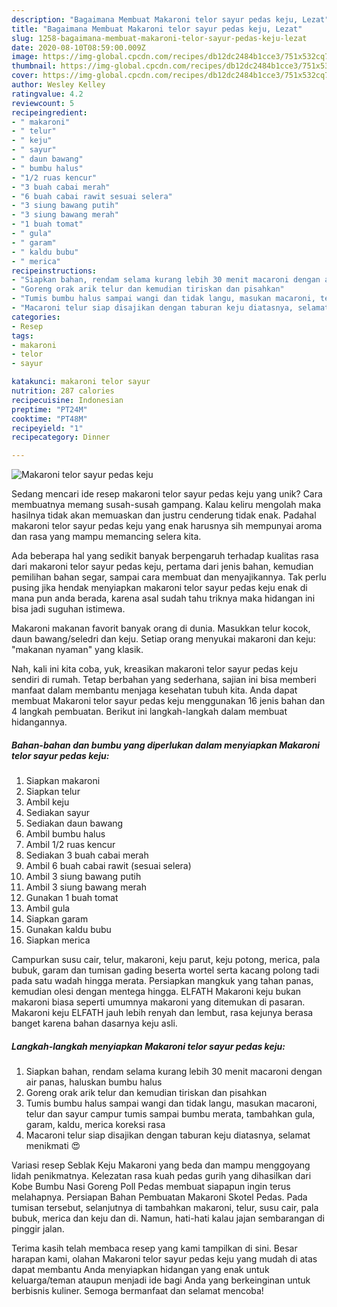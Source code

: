 ```yaml
---
description: "Bagaimana Membuat Makaroni telor sayur pedas keju, Lezat"
title: "Bagaimana Membuat Makaroni telor sayur pedas keju, Lezat"
slug: 1258-bagaimana-membuat-makaroni-telor-sayur-pedas-keju-lezat
date: 2020-08-10T08:59:00.009Z
image: https://img-global.cpcdn.com/recipes/db12dc2484b1cce3/751x532cq70/makaroni-telor-sayur-pedas-keju-foto-resep-utama.jpg
thumbnail: https://img-global.cpcdn.com/recipes/db12dc2484b1cce3/751x532cq70/makaroni-telor-sayur-pedas-keju-foto-resep-utama.jpg
cover: https://img-global.cpcdn.com/recipes/db12dc2484b1cce3/751x532cq70/makaroni-telor-sayur-pedas-keju-foto-resep-utama.jpg
author: Wesley Kelley
ratingvalue: 4.2
reviewcount: 5
recipeingredient:
- " makaroni"
- " telur"
- " keju"
- " sayur"
- " daun bawang"
- " bumbu halus"
- "1/2 ruas kencur"
- "3 buah cabai merah"
- "6 buah cabai rawit sesuai selera"
- "3 siung bawang putih"
- "3 siung bawang merah"
- "1 buah tomat"
- " gula"
- " garam"
- " kaldu bubu"
- " merica"
recipeinstructions:
- "Siapkan bahan, rendam selama kurang lebih 30 menit macaroni dengan air panas, haluskan bumbu halus"
- "Goreng orak arik telur dan kemudian tiriskan dan pisahkan"
- "Tumis bumbu halus sampai wangi dan tidak langu, masukan macaroni, telur dan sayur campur tumis sampai bumbu merata, tambahkan gula, garam, kaldu, merica koreksi rasa"
- "Macaroni telur siap disajikan dengan taburan keju diatasnya, selamat menikmati 😍"
categories:
- Resep
tags:
- makaroni
- telor
- sayur

katakunci: makaroni telor sayur 
nutrition: 287 calories
recipecuisine: Indonesian
preptime: "PT24M"
cooktime: "PT48M"
recipeyield: "1"
recipecategory: Dinner

---
```



![Makaroni telor sayur pedas keju](https://img-global.cpcdn.com/recipes/db12dc2484b1cce3/751x532cq70/makaroni-telor-sayur-pedas-keju-foto-resep-utama.jpg)

Sedang mencari ide resep makaroni telor sayur pedas keju yang unik? Cara membuatnya memang susah-susah gampang. Kalau keliru mengolah maka hasilnya tidak akan memuaskan dan justru cenderung tidak enak. Padahal makaroni telor sayur pedas keju yang enak harusnya sih mempunyai aroma dan rasa yang mampu memancing selera kita.

Ada beberapa hal yang sedikit banyak berpengaruh terhadap kualitas rasa dari makaroni telor sayur pedas keju, pertama dari jenis bahan, kemudian pemilihan bahan segar, sampai cara membuat dan menyajikannya. Tak perlu pusing jika hendak menyiapkan makaroni telor sayur pedas keju enak di mana pun anda berada, karena asal sudah tahu triknya maka hidangan ini bisa jadi suguhan istimewa.

Makaroni makanan favorit banyak orang di dunia. Masukkan telur kocok, daun bawang/seledri dan keju. Setiap orang menyukai makaroni dan keju: &#34;makanan nyaman&#34; yang klasik.


Nah, kali ini kita coba, yuk, kreasikan makaroni telor sayur pedas keju sendiri di rumah. Tetap berbahan yang sederhana, sajian ini bisa memberi manfaat dalam membantu menjaga kesehatan tubuh kita. Anda dapat membuat Makaroni telor sayur pedas keju menggunakan 16 jenis bahan dan 4 langkah pembuatan. Berikut ini langkah-langkah dalam membuat hidangannya.

<!--inarticleads1-->

##### Bahan-bahan dan bumbu yang diperlukan dalam menyiapkan Makaroni telor sayur pedas keju:

1. Siapkan  makaroni
1. Siapkan  telur
1. Ambil  keju
1. Sediakan  sayur
1. Sediakan  daun bawang
1. Ambil  bumbu halus
1. Ambil 1/2 ruas kencur
1. Sediakan 3 buah cabai merah
1. Ambil 6 buah cabai rawit (sesuai selera)
1. Ambil 3 siung bawang putih
1. Ambil 3 siung bawang merah
1. Gunakan 1 buah tomat
1. Ambil  gula
1. Siapkan  garam
1. Gunakan  kaldu bubu
1. Siapkan  merica


Campurkan susu cair, telur, makaroni, keju parut, keju potong, merica, pala bubuk, garam dan tumisan gading beserta wortel serta kacang polong tadi pada satu wadah hingga merata. Persiapkan mangkuk yang tahan panas, kemudian olesi dengan mentega hingga. ELFATH Makaroni keju bukan makaroni biasa seperti umumnya makaroni yang ditemukan di pasaran. Makaroni keju ELFATH jauh lebih renyah dan lembut, rasa kejunya berasa banget karena bahan dasarnya keju asli. 

<!--inarticleads2-->

##### Langkah-langkah menyiapkan Makaroni telor sayur pedas keju:

1. Siapkan bahan, rendam selama kurang lebih 30 menit macaroni dengan air panas, haluskan bumbu halus
1. Goreng orak arik telur dan kemudian tiriskan dan pisahkan
1. Tumis bumbu halus sampai wangi dan tidak langu, masukan macaroni, telur dan sayur campur tumis sampai bumbu merata, tambahkan gula, garam, kaldu, merica koreksi rasa
1. Macaroni telur siap disajikan dengan taburan keju diatasnya, selamat menikmati 😍


Variasi resep Seblak Keju Makaroni yang beda dan mampu menggoyang lidah penikmatnya. Kelezatan rasa kuah pedas gurih yang dihasilkan dari Kobe Bumbu Nasi Goreng Poll Pedas membuat siapapun ingin terus melahapnya. Persiapan Bahan Pembuatan Makaroni Skotel Pedas. Pada tumisan tersebut, selanjutnya di tambahkan makaroni, telur, susu cair, pala bubuk, merica dan keju dan di. Namun, hati-hati kalau jajan sembarangan di pinggir jalan. 

Terima kasih telah membaca resep yang kami tampilkan di sini. Besar harapan kami, olahan Makaroni telor sayur pedas keju yang mudah di atas dapat membantu Anda menyiapkan hidangan yang enak untuk keluarga/teman ataupun menjadi ide bagi Anda yang berkeinginan untuk berbisnis kuliner. Semoga bermanfaat dan selamat mencoba!
